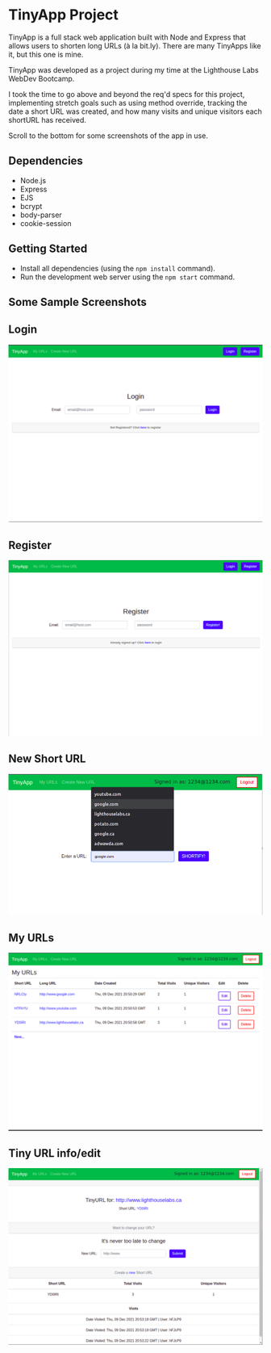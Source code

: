 # TinyApp Project

TinyApp is a full stack web application built with Node and Express that allows users to shorten long URLs (à la bit.ly).
There are many TinyApps like it, but this one is mine.

TinyApp was developed as a project during my time at the Lighthouse Labs WebDev Bootcamp.

I took the time to go above and beyond the req'd specs for this project, implementing stretch goals such as using method override, tracking the date a short URL was created, and how many visits and unique visitors each shortURL has received.

Scroll to the bottom for some screenshots of the app in use.

## Dependencies

- Node.js
- Express
- EJS
- bcrypt
- body-parser
- cookie-session

## Getting Started

- Install all dependencies (using the `npm install` command).
- Run the development web server using the `npm start` command.

## Some Sample Screenshots

## Login
!["Login Page"](https://github.com/Emily-Waters/tinyapp/blob/master/docs/login.png)
## Register
!["Registration Page"](https://github.com/Emily-Waters/tinyapp/blob/master/docs/register.png)
## New Short URL
!["Creating a new short URL](https://github.com/Emily-Waters/tinyapp/blob/master/docs/shortify.png)
## My URLs
!["My URLs page"](https://github.com/Emily-Waters/tinyapp/blob/master/docs/myURLs.png)
## Tiny URL info/edit
!["Tiny URL info/edit](https://github.com/Emily-Waters/tinyapp/blob/master/docs/tinyURL.png)
